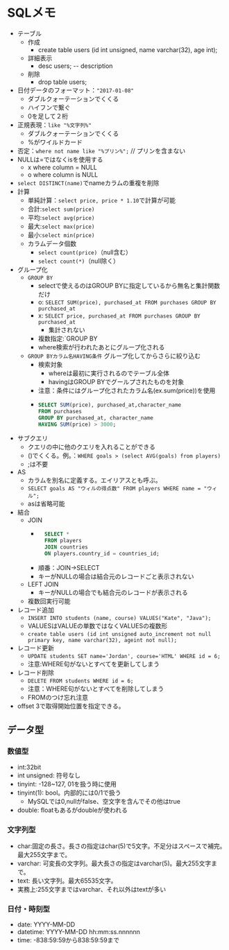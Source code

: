# SQLメモ

- テーブル
  - 作成
    - create table users (id int unsigned, name varchar(32), age int);
  - 詳細表示
    - desc users; -- description
  - 削除
    - drop table users;
- 日付データのフォーマット：`"2017-01-08"`
  - ダブルクォーテーションでくくる
  - ハイフンで繋ぐ
  - 0を足して２桁
- 正規表現：`like "%文字列%"`
  - ダブルクォーテーションでくくる
  - %がワイルドカード
- 否定：`where not name like "%プリン%";` // プリンを含まない
- NULLは=ではなくisを使用する
  - x where column = NULL
  - o where column is NULL
- `select DISTINCT(name)`でnameカラムの重複を削除
- 計算
  - 単純計算：`select price, price * 1.10`で計算が可能
  - 合計:`select sum(price)`
  - 平均:`select avg(price)`
  - 最大:`select max(price)`
  - 最小:`select min(price)`
  - カラムデータ個数
    - `select count(price)`（null含む）
    - `select count(*)`（null除く）
- グループ化
  - `GROUP BY`
    - selectで使えるのはGROUP BYに指定しているから無名と集計関数だけ
    - o: `SELECT SUM(price), purchased_at FROM purchases GROUP BY purchased_at`
    - x: `SELECT price, purchased_at FROM purchases GROUP BY purchased_at`
      - 集計されない
    - 複数指定:`GROUP BY
    - where検索が行われたあとにグループ化される
  - `GROUP BYカラム名HAVING条件` グループ化してからさらに絞り込む
    - 検索対象
      - whereは最初に実行されるのでテーブル全体
      - havingはGROUP BYでグールプされたものを対象
    - 注意：条件にはグループ化されたカラム名(ex.sum(price))を使用
    - ```sql
      SELECT SUM(price), purchased_at,character_name
      FROM purchases
      GROUP BY purchased_at, character_name
      HAVING SUM(price) > 3000;
      ```
- サブクエリ
  - クエリの中に他のクエリを入れることができる
  - ()でくくる。例。：`WHERE goals > (select AVG(goals) from players)`
  - ;は不要
- AS
  - カラムを別名に定義する。エイリアスとも呼ぶ。
  - `SELECT goals AS "ウィルの得点数" FROM players WHERE name = "ウィル";`
  - asは省略可能
- 結合
  - JOIN
    - ```sql
        SELECT *
        FROM players
        JOIN countries
        ON players.country_id = countries_id;
      ```
    - 順番：JOIN->SELECT
    - キーがNULLの場合は結合元のレコードごと表示されない
  - LEFT JOIN
    - キーがNULLの場合でも結合元のレコードが表示される
  - 複数回実行可能
- レコード追加
  - `INSERT INTO students (name, course) VALUES("Kate", "Java");`
  - VALUESはVALUEの単数ではなくVALUESの複数形
  - `create table users (id int unsigned auto_increment not null primary key, name varchar(32), ageint not null);`
- レコード更新
  - `UPDATE students SET name='Jordan', course='HTML' WHERE id = 6;`
  - 注意:WHERE句がないとすべてを更新してしまう
- レコード削除
  - `DELETE FROM students WHERE id = 6;`
  - 注意：WHERE句がないとすべてを削除してしまう
  - FROMのつけ忘れ注意
- offset 3で取得開始位置を指定できる。

## データ型

### 数値型

- int:32bit
- int unsigned: 符号なし
- tinyint: -128~127, 01を扱う時に使用
- tinyint(1): bool。内部的には0/1で扱う
  - MySQLでは0,nullがfalse、空文字を含んでその他はtrue
- double: floatもあるがdoubleが使われる

### 文字列型

- char:固定の長さ。長さの指定はchar(5)で5文字。不足分はスペースで補完。最大255文字まで。
- varchar: 可変長の文字列。最大長さの指定はvarchar(5)。最大255文字まで。
- text: 長い文字列。最大65535文字。
- 実務上:255文字まではvarchar、それ以外はtextが多い

### 日付・時刻型

- date: YYYY-MM-DD
- datetime: YYYY-MM-DD hh:mm:ss.nnnnnn
- time: -838:59:59から838:59:59まで
